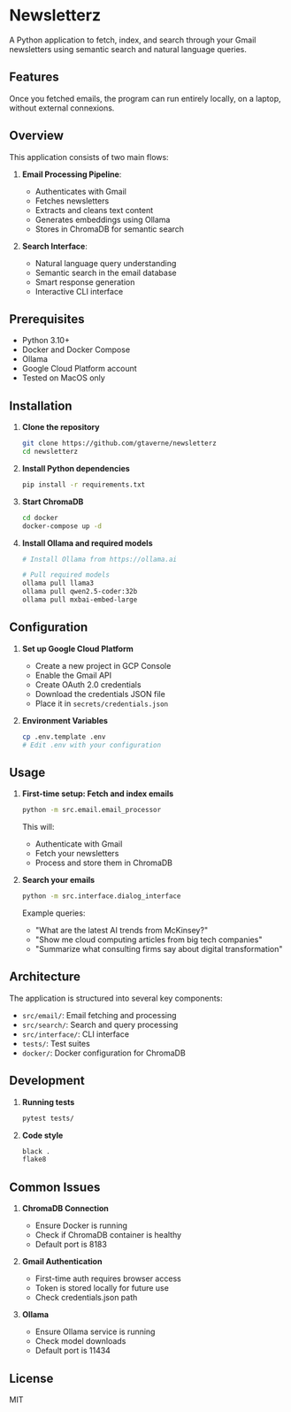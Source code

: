 # Newsletterz

A Python application to fetch, index, and search through your Gmail newsletters using semantic search and natural language queries.

## Features
Once you fetched emails, the program can run entirely locally, on a laptop, without external connexions.

## Overview

This application consists of two main flows:

1. **Email Processing Pipeline**: 
   - Authenticates with Gmail
   - Fetches newsletters
   - Extracts and cleans text content
   - Generates embeddings using Ollama
   - Stores in ChromaDB for semantic search

2. **Search Interface**:
   - Natural language query understanding
   - Semantic search in the email database
   - Smart response generation
   - Interactive CLI interface

## Prerequisites

- Python 3.10+
- Docker and Docker Compose
- Ollama
- Google Cloud Platform account
- Tested on MacOS only

## Installation

1. **Clone the repository**
   ```bash
   git clone https://github.com/gtaverne/newsletterz
   cd newsletterz
   ```

2. **Install Python dependencies**
   ```bash
   pip install -r requirements.txt
   ```

3. **Start ChromaDB**
   ```bash
   cd docker
   docker-compose up -d
   ```

4. **Install Ollama and required models**
   ```bash
   # Install Ollama from https://ollama.ai
   
   # Pull required models
   ollama pull llama3
   ollama pull qwen2.5-coder:32b
   ollama pull mxbai-embed-large
   ```

## Configuration

1. **Set up Google Cloud Platform**
   - Create a new project in GCP Console
   - Enable the Gmail API
   - Create OAuth 2.0 credentials
   - Download the credentials JSON file
   - Place it in `secrets/credentials.json`

2. **Environment Variables**
   ```bash
   cp .env.template .env
   # Edit .env with your configuration
   ```

## Usage

1. **First-time setup: Fetch and index emails**
   ```bash
   python -m src.email.email_processor
   ```
   This will:
   - Authenticate with Gmail
   - Fetch your newsletters
   - Process and store them in ChromaDB

2. **Search your emails**
   ```bash
   python -m src.interface.dialog_interface
   ```
   Example queries:
   - "What are the latest AI trends from McKinsey?"
   - "Show me cloud computing articles from big tech companies"
   - "Summarize what consulting firms say about digital transformation"

## Architecture

The application is structured into several key components:

- `src/email/`: Email fetching and processing
- `src/search/`: Search and query processing
- `src/interface/`: CLI interface
- `tests/`: Test suites
- `docker/`: Docker configuration for ChromaDB

## Development

1. **Running tests**
   ```bash
   pytest tests/
   ```

2. **Code style**
   ```bash
   black .
   flake8
   ```

## Common Issues

1. **ChromaDB Connection**
   - Ensure Docker is running
   - Check if ChromaDB container is healthy
   - Default port is 8183

2. **Gmail Authentication**
   - First-time auth requires browser access
   - Token is stored locally for future use
   - Check credentials.json path

3. **Ollama**
   - Ensure Ollama service is running
   - Check model downloads
   - Default port is 11434

## License

MIT
